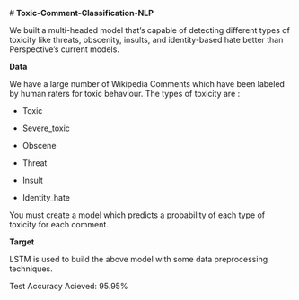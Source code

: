 #<b> Toxic-Comment-Classification-NLP</b>


We built a multi-headed model that’s capable of detecting different types of toxicity like
threats, obscenity, insults, and identity-based hate better than Perspective’s current models. 

<b> Data </b>

We have a large number of Wikipedia Comments which have been labeled by human raters for toxic behaviour. The types of toxicity are
:
* Toxic

* Severe_toxic

* Obscene

* Threat

* Insult

* Identity_hate

You must create a model which predicts a probability of each type of toxicity for each comment.

<b> Target </b>


LSTM is used to build the above model with some data preprocessing techniques. 


Test Accuracy Acieved: 95.95%
